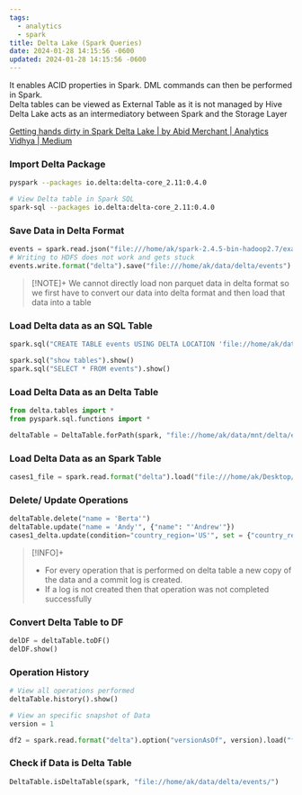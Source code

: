 ```yaml
---
tags:
  - analytics
  - spark
title: Delta Lake (Spark Queries)
date: 2024-01-28 14:15:56 -0600
updated: 2024-01-28 14:15:56 -0600
---
```


It enables ACID properties in Spark. DML commands can then be performed in Spark.  
Delta tables can be viewed as External Table as it is not managed by Hive  
Delta Lake acts as an intermediatory between Spark and the Storage Layer

[Getting hands dirty in Spark Delta Lake | by Abid Merchant | Analytics Vidhya | Medium](https://medium.com/analytics-vidhya/getting-hands-dirty-in-spark-delta-lake-1963921e4de6)

### Import Delta Package

````bash
pyspark --packages io.delta:delta-core_2.11:0.4.0

# View Delta table in Spark SQL
spark-sql --packages io.delta:delta-core_2.11:0.4.0
````

### Save Data in Delta Format

````python
events = spark.read.json("file:///home/ak/spark-2.4.5-bin-hadoop2.7/examples/src/main/resources/employees.json")
# Writing to HDFS does not work and gets stuck
events.write.format("delta").save("file:///home/ak/data/delta/events") 
````

 > [!NOTE]+
 > We cannot directly load non parquet data in delta format so we first have to convert our data into delta format and then load that data into a table

### Load Delta data as an SQL Table

````python
spark.sql("CREATE TABLE events USING DELTA LOCATION 'file://home/ak/data/mnt/delta/events/'")

spark.sql("show tables").show()
spark.sql("SELECT * FROM events").show()
````

### Load Delta Data as an Delta Table

````python
from delta.tables import *
from pyspark.sql.functions import *

deltaTable = DeltaTable.forPath(spark, "file://home/ak/data/mnt/delta/events/")
````

### Load Delta Data as an Spark Table

````python
cases1_file = spark.read.format("delta").load("file:///home/ak/Desktop/Project/delta_table/cases1/", inferSchema = True, header = True)
````

### Delete/ Update Operations

````python
deltaTable.delete("name = 'Berta'")
deltaTable.update("name = 'Andy'", {"name": "'Andrew'"})
cases1_delta.update(condition="country_region='US'", set = {"country_region" : "'United States'"})
````

 > [!INFO]+
 > * For every operation that is performed on delta table a new copy of the data and a commit log is created.
 > * If a log is not created then that operation was not completed successfully

### Convert Delta Table to DF

````python
delDF = deltaTable.toDF()
delDF.show()
````

### Operation History

````python
# View all operations performed
deltaTable.history().show() 

# View an specific snapshot of Data
version = 1 

df2 = spark.read.format("delta").option("versionAsOf", version).load("file:///home/ak/data/delta/events")
````

### Check if Data is Delta Table

````python
DeltaTable.isDeltaTable(spark, "file://home/ak/data/delta/events/")
````
